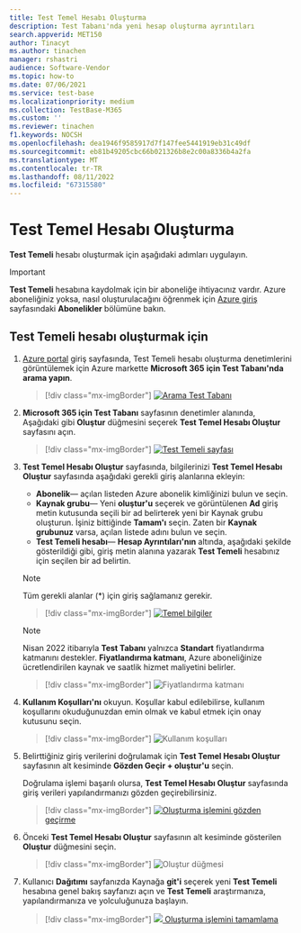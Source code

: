 ```yaml
---
title: Test Temel Hesabı Oluşturma
description: Test Tabanı'nda yeni hesap oluşturma ayrıntıları
search.appverid: MET150
author: Tinacyt
ms.author: tinachen
manager: rshastri
audience: Software-Vendor
ms.topic: how-to
ms.date: 07/06/2021
ms.service: test-base
ms.localizationpriority: medium
ms.collection: TestBase-M365
ms.custom: ''
ms.reviewer: tinachen
f1.keywords: NOCSH
ms.openlocfilehash: dea1946f9585917d7f147fee5441919eb31c49df
ms.sourcegitcommit: eb81b49205cbc66b021326b8e2c00a8336b4a2fa
ms.translationtype: MT
ms.contentlocale: tr-TR
ms.lasthandoff: 08/11/2022
ms.locfileid: "67315580"
---
```

# <a name="creating-a-test-base-account"></a>Test Temel Hesabı Oluşturma

**Test Temeli** hesabı oluşturmak için aşağıdaki adımları uygulayın. 

> [!IMPORTANT]
> **Test Temeli** hesabına kaydolmak için bir aboneliğe ihtiyacınız vardır. Azure aboneliğiniz yoksa, nasıl oluşturulacağını öğrenmek için [Azure giriş](https://ms.portal.azure.com/#home) sayfasındaki **Abonelikler** bölümüne bakın. 

## <a name="to-create-a-test-base-account"></a>Test Temeli hesabı oluşturmak için
 
1. [Azure portal](https://ms.portal.azure.com/#home) giriş sayfasında, Test Temeli hesabı oluşturma denetimlerini görüntülemek için Azure markette **Microsoft 365** **için Test Tabanı'nda arama yapın**. 

   > [!div class="mx-imgBorder"]
   > [![Arama Test Tabanı](Media/creatingaccount01-search.png) ](Media/creatingaccount01-search.png#lightbox)

2. **Microsoft 365 için Test Tabanı** sayfasının denetimler alanında, Aşağıdaki gibi **Oluştur** düğmesini seçerek **Test Temel Hesabı Oluştur** sayfasını açın. 

   > [!div class="mx-imgBorder"]
   > [![Test Temeli sayfası](Media/creatingaccount02-testbase.png) ](Media/creatingaccount02-testbase.png#lightbox)

3. **Test Temel Hesabı Oluştur** sayfasında, bilgilerinizi **Test Temel Hesabı Oluştur** sayfasında aşağıdaki gerekli giriş alanlarına ekleyin: 

   - **Abonelik**— açılan listeden Azure abonelik kimliğinizi bulun ve seçin. 
   - **Kaynak grubu**— Yeni **oluştur'u** seçerek ve görüntülenen **Ad** giriş metin kutusunda seçili bir ad belirterek yeni bir Kaynak grubu oluşturun. İşiniz bittiğinde **Tamam'ı** seçin. Zaten bir **Kaynak grubunuz** varsa, açılan listede adını bulun ve seçin. 
   - **Test Temeli hesabı**— **Hesap Ayrıntıları'nın** altında, aşağıdaki şekilde gösterildiği gibi, giriş metin alanına yazarak **Test Temeli** hesabınız için seçilen bir ad belirtin. 

   > [!NOTE]
   > Tüm gerekli alanlar (*) için giriş sağlamanız gerekir. 

   > [!div class="mx-imgBorder"]
   > [![Temel bilgiler](Media/creatingaccount03-basics.png) ](Media/creatingaccount03-basics.png#lightbox)

   > [!NOTE]
   > Nisan 2022 itibarıyla **Test Tabanı** yalnızca **Standart** fiyatlandırma katmanını destekler. **Fiyatlandırma katmanı**, Azure aboneliğinize ücretlendirilen kaynak ve saatlik hizmet maliyetini belirler. 

   > [!div class="mx-imgBorder"]
   > ![Fiyatlandırma katmanı](Media/creatingaccount04-pricing-tier.png)

4. **Kullanım Koşulları'nı** okuyun. Koşullar kabul edilebilirse, kullanım koşullarını okuduğunuzdan emin olmak ve kabul etmek için onay kutusunu seçin. 

   > [!div class="mx-imgBorder"]
   > ![Kullanım koşulları](Media/creatingaccount05-terms.png)

5. Belirttiğiniz giriş verilerini doğrulamak için **Test Temel Hesabı Oluştur** sayfasının alt kesiminde **Gözden Geçir + oluştur'u** seçin. 

   Doğrulama işlemi başarılı olursa, **Test Temel Hesabı Oluştur** sayfasında giriş verileri yapılandırmanızı gözden geçirebilirsiniz. 

   > [!div class="mx-imgBorder"]
   > [![Oluşturma işlemini](Media/creatingaccount06-review.png) gözden geçirme ](Media/creatingaccount06-review.png#lightbox)

6. Önceki **Test Temel Hesabı Oluştur** sayfasının alt kesiminde gösterilen **Oluştur** düğmesini seçin. 

   > [!div class="mx-imgBorder"]
   > ![Oluştur düğmesi](Media/creatingaccount07-create.png)

7. Kullanıcı **Dağıtımı** sayfanızda Kaynağa **git'i** seçerek yeni **Test Temeli** hesabına genel bakış sayfanızı açın ve **Test Temeli** araştırmanıza, yapılandırmanıza ve yolculuğunuza başlayın. 

   > [!div class="mx-imgBorder"]
   > [![](Media/creatingaccount08-complete.png) Oluşturma işlemini tamamlama ](Media/creatingaccount08-complete.png#lightbox)





